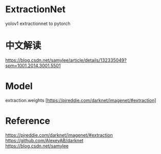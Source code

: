 # ExtractionNet
yolov1 extractionnet to pytorch

# 中文解读
https://blog.csdn.net/samylee/article/details/132335049?spm=1001.2014.3001.5501

# Model
extraction.weights [https://pjreddie.com/darknet/imagenet/#extraction]

# Reference
https://pjreddie.com/darknet/imagenet/#extraction  
https://github.com/AlexeyAB/darknet  
https://blog.csdn.net/samylee
